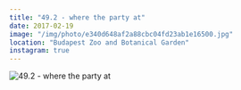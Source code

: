 ```yaml
---
title: "49.2 - where the party at"
date: 2017-02-19
image: "/img/photo/e340d648af2a88cbc04fd23ab1e16500.jpg"
location: "Budapest Zoo and Botanical Garden"
instagram: true
---
```


![49.2 - where the party at](/img/photo/e340d648af2a88cbc04fd23ab1e16500.jpg)
